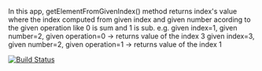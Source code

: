 In this app, getElementFromGivenIndex() method returns index's value where the index computed from given index and given number acording to the given operation like 0 is sum and 1 is sub.
e.g.  given index=1, given number=2, given operation=0 -> returns value of the index 3
      given index=3, given number=2, given operation=1 -> returns value of the index 1

[![Build Status](https://travis-ci.com/EdaNurYILDIRIM/myDemoApp.svg?branch=main)](https://travis-ci.com/EdaNurYILDIRIM/myDemoApp)
